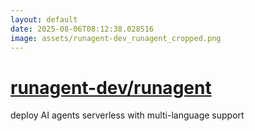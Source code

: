 ```yaml
---
layout: default
date: 2025-08-06T08:12:38.028516
image: assets/runagent-dev_runagent_cropped.png
---
```


# [runagent-dev/runagent](https://github.com/runagent-dev/runagent)

deploy AI agents serverless with multi-language support
